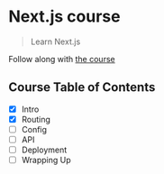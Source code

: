 # Next.js course
> Learn Next.js

Follow along with [the course](https://hendrixer.github.io/nextjs-course/)

## Course Table of Contents
- [X] Intro
- [X] Routing
- [ ] Config
- [ ] API
- [ ] Deployment
- [ ] Wrapping Up